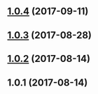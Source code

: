 <a name="1.0.4"></a>
## [1.0.4](https://github.com/wylibra/VCweekly/compare/v1.0.3...v1.0.4) (2017-09-11)



<a name="1.0.3"></a>
## [1.0.3](https://github.com/wylibra/VCweekly/compare/v1.0.2...v1.0.3) (2017-08-28)



<a name="1.0.2"></a>
## [1.0.2](https://github.com/wylibra/VCweekly/compare/v1.0.1...v1.0.2) (2017-08-14)



<a name="1.0.1"></a>
## 1.0.1 (2017-08-14)



